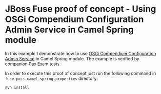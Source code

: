 JBoss Fuse proof of concept - Using OSGi Compendium Configuration Admin Service in Camel Spring module
=========

In this example I demonstrate how to use
[OSGi Compendium Configuration Admin
Service](http://www.osgi.org/javadoc/r4v42/org/osgi/service/cm/ConfigurationAdmin.html) in Camel Spring module. The example is verified by companion Pax Exam tests.

In order to execute this proof of concept just run the following command in `fuse-pocs-camel-spring-properties`
directory:

    mvn install

